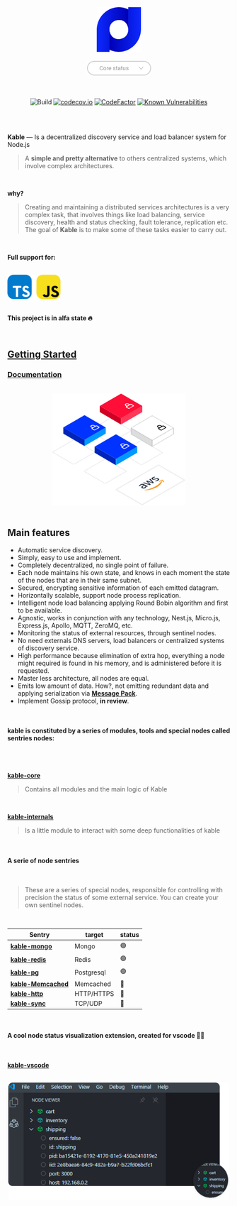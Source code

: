 <br>
<br>
<br>

<div align="center">
    <img src="https://github.com/11ume/kable/blob/master/images/logo.png" width="100" height="auto"/>
</div>

<br>

<div align="center">
    <a href="https://github.com/11ume/kable-core">
        <img src="https://github.com/11ume/kable/blob/master/images/status.png" width="auto" height="auto"/>
    </a>
</div>

<br>
<br>

<div align="center">
  
![Build](https://github.com/11ume/kable-core/workflows/Build/badge.svg?branch=master)
[![codecov.io](https://codecov.io/github/11ume/kable-core/coverage.svg?branch=master)](https://codecov.io/github/11ume/kable-core?branch=master)
[![CodeFactor](https://www.codefactor.io/repository/github/11ume/kable-core/badge)](https://www.codefactor.io/repository/github/11ume/kable-core)
[![Known Vulnerabilities](https://snyk.io/test/github/11ume/kable-core/badge.svg?targetFile=package.json)](https://snyk.io/test/github/11ume/kable-core?targetFile=package.json)

</div>

<br>

<br>

**Kable** — Is a decentralized discovery service and load balancer system for Node.js
<br>

> A **simple and pretty alternative** to others centralized systems, which involve complex architectures. 
<br>

**why?**

> Creating and maintaining a distributed services architectures is a very complex task, that involves things like load balancing, service discovery, health and status checking, fault tolerance, replication etc. The goal of **Kable** is to make some of these tasks easier to carry out. 

<br>

**Full support for:**

<br>
    <div>
        <img src="https://github.com/11ume/kable/blob/master/images/js-ts-logos.png" width="120" height="auto"/>
    </div>
<br>

**This project is in alfa state 🔥**

<br>

## **[Getting Started](https://github.com/11ume/kable/blob/master/docs/getting_started.md)** 

### **[Documentation](https://github.com/11ume/kable/blob/master/docs/doc.md)** 

<br>

<div align="center">
    <img src="https://github.com/11ume/kable/blob/master/images/nodes.png" width="300" height="auto"/>
</div>

<br>

## Main features

* Automatic service discovery.
* Simply, easy to use and implement.
* Completely decentralized, no single point of failure.
* Each node maintains his own state, and knows in each moment the state of the nodes that are in their same subnet.
* Secured, encrypting sensitive information of each emitted datagram.
* Horizontally scalable, support node process replication.
* Intelligent node load balancing applying Round Bobin algorithm and first to be available.
* Agnostic, works in conjunction with any technology, Nest.js, Micro.js, Express.js, Apollo, MQTT, ZeroMQ, etc.
* Monitoring the status of external resources, through sentinel nodes.
* No need externals DNS servers, load balancers or centralized systems of discovery service.
* High performance because elimination of extra hop, everything a node might required is found in his memory, 
and is administered before it is requested.
* Master less architecture, all nodes are equal.
* Emits low amount of data. How?, not emitting redundant data and applying serialization via **[Message Pack](https://msgpack.org/)**.
* Implement Gossip protocol, **in review**.

<br>

#### kable is constituted by a series of modules, tools and special nodes called sentries nodes:

<br>
<br>

**[kable-core](https://github.com/11ume/kable-core)**
<br>

> Contains all modules and the main logic of Kable
<br>

**[kable-internals](https://github.com/11ume/kable-internals)**
<br>

> Is a little module to interact with some deep functionalities of kable
<br>

#### A serie of node sentries
<br>

> These are a series of special nodes, responsible for controlling with precision the status of some external service. You can create your own sentinel nodes.
<br>

| Sentry                                                  | target     | status |
| ------------------------------------------------------- | ---------- | ------ |
| **[kable-mongo](https://github.com/11ume/kable-mongo)** | Mongo      | 🟢     |
| **[kable-redis](https://github.com/11ume/kable-redis)** | Redis      | 🟢     |
| **[kable-pg](https://github.com/11ume/kable-pg)**       | Postgresql | 🟢     |
| **[kable-Memcached]()**                                 | Memcached  | 🔨     |
| **[kable-http]()**                                      | HTTP/HTTPS | 🔨     |
| **[kable-sync]()**                                      | TCP/UDP    | 🔨     |

<br>

#### A cool node status visualization extension, created for vscode 🏄‍♀️
<br>

**[kable-vscode](https://github.com/11ume/kable-vscode)**
<br>

<br>
    <div align="center">
        <img src="https://github.com/11ume/kable/blob/master/images/vscode-ext.png" width="500" height="auto"/>
    </div>
<br>


